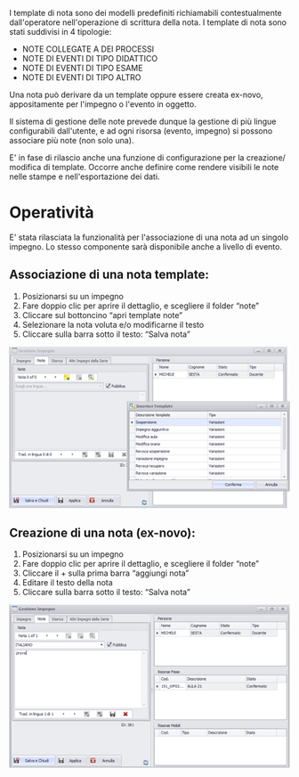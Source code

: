﻿I template di nota sono dei modelli predefiniti richiamabili contestualmente dall'operatore nell'operazione di scrittura della nota.
I template di nota sono stati suddivisi in 4 tipologie:

  *  NOTE COLLEGATE A DEI PROCESSI
  *  NOTE DI EVENTI DI TIPO DIDATTICO
  *  NOTE DI EVENTI DI TIPO ESAME
  *  NOTE DI EVENTI DI TIPO ALTRO

Una nota può derivare da un template oppure essere creata ex-novo, appositamente per l'impegno o l'evento in oggetto.

Il sistema di gestione delle note prevede dunque la gestione di più lingue configurabili dall'utente, e ad ogni risorsa (evento, impegno) si possono associare più note (non solo una).

E' in fase di rilascio anche una funzione di configurazione per la creazione/ modifica di template. Occorre anche definire come rendere visibili le note nelle stampe e nell'esportazione dei dati.

# Operatività
E' stata rilasciata la funzionalità per l'associazione di una nota ad un singolo impegno. Lo stesso componente sarà disponibile anche a livello di evento.

## Associazione di una nota template:

1.  Posizionarsi su un impegno
2.  Fare doppio clic per aprire il dettaglio, e scegliere il folder “note”
3.  Cliccare sul bottoncino “apri template note”
4.  Selezionare la nota voluta e/o modificarne il testo
5.  Cliccare sulla barra sotto il testo: “Salva nota”

![](uploads/images/note_template.png)


## Creazione di una nota (ex-novo):

1.  Posizionarsi su un impegno
2.  Fare doppio clic per aprire il dettaglio, e scegliere il folder “note”
3.  Cliccare il + sulla prima barra “aggiungi nota” 
4.  Editare il testo della nota 
5.  Cliccare sulla barra sotto il testo: “Salva nota”

![](uploads/images/nota_ex-novo.png)


